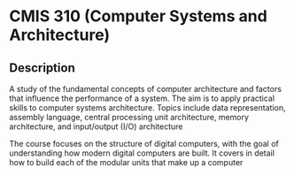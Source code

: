 # CMIS 310 (Computer Systems and Architecture)

## Description

A study of the fundamental concepts of computer architecture and factors that influence the performance of a system. 
The aim is to apply practical skills to computer systems architecture. 
Topics include data representation, assembly language, central processing unit architecture, memory architecture, and input/output (I/O) architecture

The course focuses on the structure of digital computers, with the goal of understanding how modern digital computers are built. 
It covers in detail how to build each of the modular units that make up a computer
